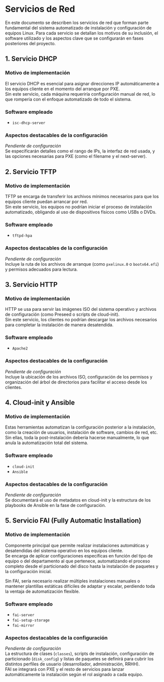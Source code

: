 # Servicios de Red

En este documento se describen los servicios de red que forman parte fundamental del sistema automatizado de instalación y configuración de equipos Linux. Para cada servicio se detallan los motivos de su inclusión, el software utilizado y los aspectos clave que se configurarán en fases posteriores del proyecto.

## 1. Servicio DHCP

### Motivo de implementación

El servicio DHCP es esencial para asignar direcciones IP automáticamente a los equipos cliente en el momento del arranque por PXE.  
Sin este servicio, cada máquina requeriría configuración manual de red, lo que rompería con el enfoque automatizado de todo el sistema.

### Software empleado

- `isc-dhcp-server`

### Aspectos destacables de la configuración

*Pendiente de configuración*  
Se especificarán detalles como el rango de IPs, la interfaz de red usada, y las opciones necesarias para PXE (como el filename y el next-server).

## 2. Servicio TFTP

### Motivo de implementación

TFTP se encarga de transferir los archivos mínimos necesarios para que los equipos cliente puedan arrancar por red.  
Sin este servicio, los equipos no podrían iniciar el proceso de instalación automatizado, obligando al uso de dispositivos físicos como USBs o DVDs.

### Software empleado

- `tftpd-hpa`

### Aspectos destacables de la configuración

*Pendiente de configuración*  
Incluye la ruta de los archivos de arranque (como `pxelinux.0` o `bootx64.efi`) y permisos adecuados para lectura.

## 3. Servicio HTTP

### Motivo de implementación

HTTP se usa para servir las imágenes ISO del sistema operativo y archivos de configuración (como Preseed o scripts de cloud-init).  
Sin este servicio, los clientes no podrían descargar los archivos necesarios para completar la instalación de manera desatendida.

### Software empleado

- `Apache2`

### Aspectos destacables de la configuración

*Pendiente de configuración*  
Incluye la ubicación de los archivos ISO, configuración de los permisos y organización del árbol de directorios para facilitar el acceso desde los clientes.


## 4. Cloud-init y Ansible

### Motivo de implementación

Estas herramientas automatizan la configuración posterior a la instalación, como la creación de usuarios, instalación de software, cambios de red, etc.  
Sin ellas, toda la post-instalación debería hacerse manualmente, lo que anula la automatización total del sistema.

### Software empleado

- `cloud-init`
- `Ansible`

### Aspectos destacables de la configuración

*Pendiente de configuración*  
Se documentará el uso de metadatos en cloud-init y la estructura de los playbooks de Ansible en la fase de configuración.

## 5. Servicio FAI (Fully Automatic Installation)

### Motivo de implementación

Componente principal que permite realizar instalaciones automáticas y desatendidas del sistema operativo en los equipos cliente.  
Se encarga de aplicar configuraciones específicas en función del tipo de equipo o del departamento al que pertenece, automatizando el proceso completo desde el particionado del disco hasta la instalación de paquetes y la configuración inicial.

Sin FAI, sería necesario realizar múltiples instalaciones manuales o mantener plantillas estáticas difíciles de adaptar y escalar, perdiendo toda la ventaja de automatización flexible.

### Software empleado

- `fai-server`
- `fai-setup-storage`
- `fai-mirror`

### Aspectos destacables de la configuración

*Pendiente de configuración*  
La estructura de clases (`classes`), scripts de instalación, configuración de particionado (`disk_config`) y listas de paquetes se definirá para cubrir los distintos perfiles de usuario (desarrollador, administración, RRHH).  
FAI se integrará con PXE y el resto de servicios para lanzar automáticamente la instalación según el rol asignado a cada equipo.

